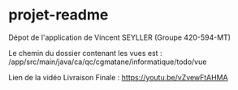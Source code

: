 # projet-readme
Dépot de l'application de Vincent SEYLLER (Groupe 420-594-MT)

Le chemin du dossier contenant les vues est : /app/src/main/java/ca/qc/cgmatane/informatique/todo/vue

Lien de la vidéo Livraison Finale : https://youtu.be/vZvewFtAHMA
